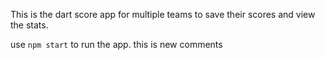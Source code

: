 This is the dart score app for multiple teams to save their scores and view the stats. 

use `npm start` to run the app. 
 this is new comments